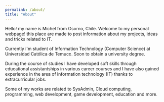 ```yaml
---
permalink: /about/
title: "About"
---
```


Hello! my name is Michel from Osorno, Chile. Welcome to my personal webpage! this place are made to post information about my projects, ideas and tricks related to IT.

Currently i'm student of Information Technology (Computer Science) at Universidad Católica de Temuco. Soon to obtain a university degree.

During the course of studies I have developed soft skills through educational assistantships in various career courses and I have also gained experience in the area of information technology (IT) thanks to extracurricular jobs. 

Some of my works are related to SysAdmin, Cloud computing, programming, web development, game development, education and more.
